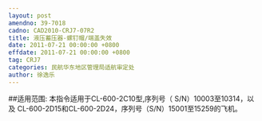 ```yaml
---
layout: post
amendno: 39-7018
cadno: CAD2010-CRJ7-07R2
title: 液压蓄压器-螺钉帽/端盖失效
date: 2011-07-21 00:00:00 +0800
effdate: 2011-07-21 00:00:00 +0800
tag: CRJ7
categories: 民航华东地区管理局适航审定处
author: 徐逸乐
---
```


##适用范围:
本指令适用于CL-600-2C10型,序列号（ S/N）10003至10314，以及 CL-600-2D15和CL-600-2D24，序列号（S/N）15001至15259的飞机。

